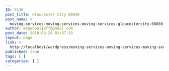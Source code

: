 ```yaml
---
ID: 3130
post_title: Gloucester City 08030
post_name: >
  moving-services-moving-services-moving-services-gloucestercity-08030
author: mrgabonijeff@gmail.com
post_date: 2018-03-28 01:37:33
layout: page
link: >
  http://localhost/wordpress/moving-services-moving-services-moving-services-gloucestercity-08030/
published: true
tags: [ ]
categories: [ ]
---
```

